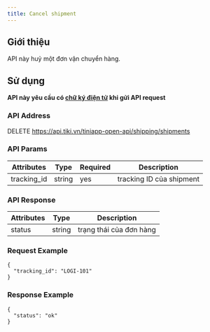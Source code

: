 ```yaml
---
title: Cancel shipment
---
```


## Giới thiệu

API này huỷ một đơn vận chuyển hàng.

## Sử dụng

**API này yêu cầu có [chữ ký điện tử](../calculate-signature.md) khi gửi API request**

### API Address

DELETE https://api.tiki.vn/tiniapp-open-api/shipping/shipments

### API Params

| Attributes  | Type   | Required | Description              |
| ----------- | ------ | -------- | ------------------------ |
| tracking_id | string | yes      | tracking ID của shipment |

### API Response

| Attributes | Type   | Description             |
| ---------- | ------ | ----------------------- |
| status     | string | trạng thái của đơn hàng |

### Request Example

```
{
  "tracking_id": "LOGI-101"
}
```

### Response Example

```
{
  "status": "ok"
}
```
